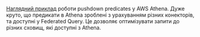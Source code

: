 [Наглядний приклад](https://aws.amazon.com/ru/blogs/big-data/improve-federated-queries-with-predicate-pushdown-in-amazon-athena/) роботи pushdown predicates у AWS Athena. Дуже круто, що предикати в Athena зроблені з урахуванням різних конекторів, та доступні у Federated Query. Це дозволяє оптимізувати запити до різних сховищ, які доступні з Athena.